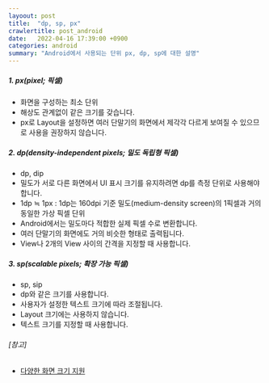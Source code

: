 ```yaml
---
layoout: post
title:  "dp, sp, px"
crawlertitle: post_android
date:   2022-04-16 17:39:00 +0900
categories: android
summary: "Android에서 사용되는 단위 px, dp, sp에 대한 설명"
--- 
```

##### 1. px(pixel; 픽셀)  
- 화면을 구성하는 최소 단위  
- 해상도 관계없이 같은 크기를 갖습니다.  
- px로 Layout을 설정하면 여러 단말기의 화면에서 제각각 다르게 보여질 수 있으므로 사용을 권장하지 않습니다.  

##### 2. dp(density-independent pixels; 밀도 독립형 픽셀)  
- dp, dip  
- 밀도가 서로 다른 화면에서 UI 표시 크기를 유지하려면 dp를 측정 단위로 사용해야 합니다.  
- 1dp ≒ 1px : 1dp는 160dpi 기준 밀도(medium-density screen)의 1픽셀과 거의 동일한 가상 픽셀 단위  
- Android에서는 밀도마다 적합한 실제 픽셀 수로 변환합니다.  
- 여러 단말기의 화면에도 거의 비슷한 형태로 출력됩니다.  
- View나 2개의 View 사이의 간격을 지정할 때 사용합니다.  

##### 3. sp(scalable pixels; 확장 가능 픽셀)  
- sp, sip  
- dp와 같은 크기를 사용합니다.  
- 사용자가 설정한 텍스트 크기에 따라 조절됩니다.  
- Layout 크기에는 사용하지 않습니다.  
- 텍스트 크기를 지정할 때 사용합니다.  

###### [참고]  
- [다양한 화면 크기 지원](https://developer.android.com/training/multiscreen/screendensities)  